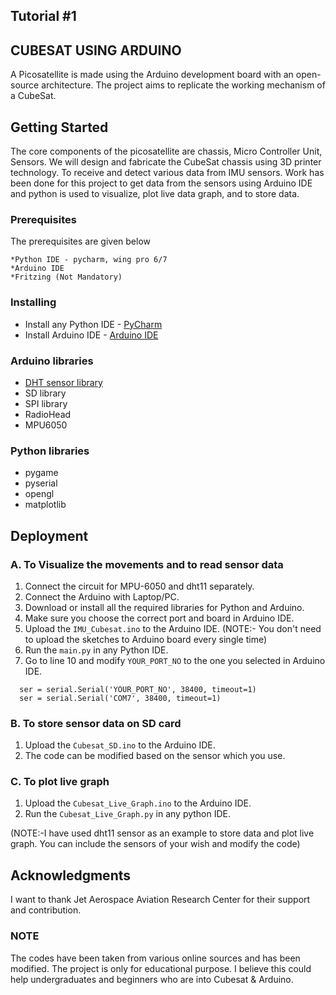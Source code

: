 


## Tutorial #1
## CUBESAT USING ARDUINO 

A Picosatellite is made using the Arduino development board with an open-source architecture. The project aims to replicate the working mechanism of a CubeSat. 

## Getting Started

The core components of the picosatellite are chassis, Micro Controller Unit, Sensors. We will design and fabricate the CubeSat chassis using 3D printer technology. To receive and detect various data from IMU sensors. Work has been done for this project to get data from the sensors using Arduino IDE and python is used to visualize, plot live data graph, and to store data.

### Prerequisites

The prerequisites are given below
```
*Python IDE - pycharm, wing pro 6/7
*Arduino IDE 
*Fritzing (Not Mandatory)
```
### Installing

* Install any Python IDE - [PyCharm](https://www.jetbrains.com/pycharm/) 
* Install Arduino IDE - [Arduino IDE](https://www.arduino.cc/en/main/software)

### Arduino libraries 

* [DHT sensor library]( https://github.com/adafruit/DHT-sensor-library)
* SD library
* SPI library
* RadioHead
* MPU6050

### Python libraries 

 * pygame
 * pyserial
 * opengl
 * matplotlib
 
## Deployment 
 
### A. To Visualize the movements  and to read sensor data 
  1. Connect the circuit for MPU-6050 and dht11 separately.
  2. Connect the Arduino with Laptop/PC.
  3. Download or install all the required libraries for Python and Arduino.
  4. Make sure you choose the correct port and board in Arduino IDE.
  5. Upload the ``IMU_Cubesat.ino`` to the Arduino IDE.
  (NOTE:- You don't need to upload the sketches to Arduino board every single time)
  6. Run the ``main.py`` in any Python IDE.
  7. Go to line 10 and modify ``YOUR_PORT_NO`` to the one you selected in Arduino IDE.
  
```
  ser = serial.Serial('YOUR_PORT_NO', 38400, timeout=1)
  ser = serial.Serial('COM7', 38400, timeout=1)
 ```
### B. To store sensor data on SD card
   1. Upload the ``Cubesat_SD.ino`` to the Arduino IDE.
   2. The code can be modified based on the sensor which you use.
   
### C. To plot live graph 
   1. Upload the ``Cubesat_Live_Graph.ino`` to the Arduino IDE.
   2. Run the ``Cubesat_Live_Graph.py`` in any python IDE.

(NOTE:-I have used dht11 sensor as an example to store data and plot live graph. You can include the sensors of your wish and modify the code)

## Acknowledgments

I want to thank Jet Aerospace Aviation Research Center for their support and contribution.

### NOTE
The codes have been taken from various online sources and has been modified. The project is only for educational purpose. I believe this could help undergraduates and beginners who are into Cubesat & Arduino.


 
 
